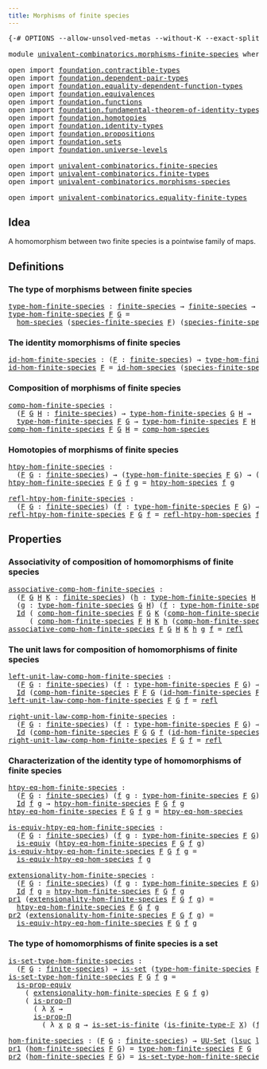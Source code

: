 ```yaml
---
title: Morphisms of finite species
---
```


<pre class="Agda"><a id="53" class="Symbol">{-#</a> <a id="57" class="Keyword">OPTIONS</a> <a id="65" class="Pragma">--allow-unsolved-metas</a> <a id="88" class="Pragma">--without-K</a> <a id="100" class="Pragma">--exact-split</a> <a id="114" class="Symbol">#-}</a>

<a id="119" class="Keyword">module</a> <a id="126" href="univalent-combinatorics.morphisms-finite-species.html" class="Module">univalent-combinatorics.morphisms-finite-species</a> <a id="175" class="Keyword">where</a>

<a id="182" class="Keyword">open</a> <a id="187" class="Keyword">import</a> <a id="194" href="foundation.contractible-types.html" class="Module">foundation.contractible-types</a>
<a id="224" class="Keyword">open</a> <a id="229" class="Keyword">import</a> <a id="236" href="foundation.dependent-pair-types.html" class="Module">foundation.dependent-pair-types</a>
<a id="268" class="Keyword">open</a> <a id="273" class="Keyword">import</a> <a id="280" href="foundation.equality-dependent-function-types.html" class="Module">foundation.equality-dependent-function-types</a>
<a id="325" class="Keyword">open</a> <a id="330" class="Keyword">import</a> <a id="337" href="foundation.equivalences.html" class="Module">foundation.equivalences</a>
<a id="361" class="Keyword">open</a> <a id="366" class="Keyword">import</a> <a id="373" href="foundation.functions.html" class="Module">foundation.functions</a>
<a id="394" class="Keyword">open</a> <a id="399" class="Keyword">import</a> <a id="406" href="foundation.fundamental-theorem-of-identity-types.html" class="Module">foundation.fundamental-theorem-of-identity-types</a>
<a id="455" class="Keyword">open</a> <a id="460" class="Keyword">import</a> <a id="467" href="foundation.homotopies.html" class="Module">foundation.homotopies</a> 
<a id="490" class="Keyword">open</a> <a id="495" class="Keyword">import</a> <a id="502" href="foundation.identity-types.html" class="Module">foundation.identity-types</a>
<a id="528" class="Keyword">open</a> <a id="533" class="Keyword">import</a> <a id="540" href="foundation.propositions.html" class="Module">foundation.propositions</a>
<a id="564" class="Keyword">open</a> <a id="569" class="Keyword">import</a> <a id="576" href="foundation.sets.html" class="Module">foundation.sets</a>
<a id="592" class="Keyword">open</a> <a id="597" class="Keyword">import</a> <a id="604" href="foundation.universe-levels.html" class="Module">foundation.universe-levels</a>

<a id="632" class="Keyword">open</a> <a id="637" class="Keyword">import</a> <a id="644" href="univalent-combinatorics.finite-species.html" class="Module">univalent-combinatorics.finite-species</a>
<a id="683" class="Keyword">open</a> <a id="688" class="Keyword">import</a> <a id="695" href="univalent-combinatorics.finite-types.html" class="Module">univalent-combinatorics.finite-types</a>
<a id="732" class="Keyword">open</a> <a id="737" class="Keyword">import</a> <a id="744" href="univalent-combinatorics.morphisms-species.html" class="Module">univalent-combinatorics.morphisms-species</a>

<a id="787" class="Keyword">open</a> <a id="792" class="Keyword">import</a> <a id="799" href="univalent-combinatorics.equality-finite-types.html" class="Module">univalent-combinatorics.equality-finite-types</a>
</pre>
## Idea

A homomorphism between two finite species is a pointwise family of maps.

## Definitions

### The type of morphisms between finite species

<pre class="Agda"><a id="type-hom-finite-species"></a><a id="1007" href="univalent-combinatorics.morphisms-finite-species.html#1007" class="Function">type-hom-finite-species</a> <a id="1031" class="Symbol">:</a> <a id="1033" href="univalent-combinatorics.finite-species.html#404" class="Function">finite-species</a> <a id="1048" class="Symbol">→</a> <a id="1050" href="univalent-combinatorics.finite-species.html#404" class="Function">finite-species</a> <a id="1065" class="Symbol">→</a> <a id="1067" href="foundation-core.universe-levels.html#235" class="Primitive">UU₁</a>
<a id="1071" href="univalent-combinatorics.morphisms-finite-species.html#1007" class="Function">type-hom-finite-species</a> <a id="1095" href="univalent-combinatorics.morphisms-finite-species.html#1095" class="Bound">F</a> <a id="1097" href="univalent-combinatorics.morphisms-finite-species.html#1097" class="Bound">G</a> <a id="1099" class="Symbol">=</a>
  <a id="1103" href="univalent-combinatorics.morphisms-species.html#833" class="Function">hom-species</a> <a id="1115" class="Symbol">(</a><a id="1116" href="univalent-combinatorics.finite-species.html#461" class="Function">species-finite-species</a> <a id="1139" href="univalent-combinatorics.morphisms-finite-species.html#1095" class="Bound">F</a><a id="1140" class="Symbol">)</a> <a id="1142" class="Symbol">(</a><a id="1143" href="univalent-combinatorics.finite-species.html#461" class="Function">species-finite-species</a> <a id="1166" href="univalent-combinatorics.morphisms-finite-species.html#1097" class="Bound">G</a><a id="1167" class="Symbol">)</a>
</pre>
### The identity momorphisms of finite species

<pre class="Agda"><a id="id-hom-finite-species"></a><a id="1230" href="univalent-combinatorics.morphisms-finite-species.html#1230" class="Function">id-hom-finite-species</a> <a id="1252" class="Symbol">:</a> <a id="1254" class="Symbol">(</a><a id="1255" href="univalent-combinatorics.morphisms-finite-species.html#1255" class="Bound">F</a> <a id="1257" class="Symbol">:</a> <a id="1259" href="univalent-combinatorics.finite-species.html#404" class="Function">finite-species</a><a id="1273" class="Symbol">)</a> <a id="1275" class="Symbol">→</a> <a id="1277" href="univalent-combinatorics.morphisms-finite-species.html#1007" class="Function">type-hom-finite-species</a> <a id="1301" href="univalent-combinatorics.morphisms-finite-species.html#1255" class="Bound">F</a> <a id="1303" href="univalent-combinatorics.morphisms-finite-species.html#1255" class="Bound">F</a>
<a id="1305" href="univalent-combinatorics.morphisms-finite-species.html#1230" class="Function">id-hom-finite-species</a> <a id="1327" href="univalent-combinatorics.morphisms-finite-species.html#1327" class="Bound">F</a> <a id="1329" class="Symbol">=</a> <a id="1331" href="univalent-combinatorics.morphisms-species.html#958" class="Function">id-hom-species</a> <a id="1346" class="Symbol">(</a><a id="1347" href="univalent-combinatorics.finite-species.html#461" class="Function">species-finite-species</a> <a id="1370" href="univalent-combinatorics.morphisms-finite-species.html#1327" class="Bound">F</a><a id="1371" class="Symbol">)</a>
</pre>
### Composition of morphisms of finite species

<pre class="Agda"><a id="comp-hom-finite-species"></a><a id="1434" href="univalent-combinatorics.morphisms-finite-species.html#1434" class="Function">comp-hom-finite-species</a> <a id="1458" class="Symbol">:</a>
  <a id="1462" class="Symbol">(</a><a id="1463" href="univalent-combinatorics.morphisms-finite-species.html#1463" class="Bound">F</a> <a id="1465" href="univalent-combinatorics.morphisms-finite-species.html#1465" class="Bound">G</a> <a id="1467" href="univalent-combinatorics.morphisms-finite-species.html#1467" class="Bound">H</a> <a id="1469" class="Symbol">:</a> <a id="1471" href="univalent-combinatorics.finite-species.html#404" class="Function">finite-species</a><a id="1485" class="Symbol">)</a> <a id="1487" class="Symbol">→</a> <a id="1489" href="univalent-combinatorics.morphisms-finite-species.html#1007" class="Function">type-hom-finite-species</a> <a id="1513" href="univalent-combinatorics.morphisms-finite-species.html#1465" class="Bound">G</a> <a id="1515" href="univalent-combinatorics.morphisms-finite-species.html#1467" class="Bound">H</a> <a id="1517" class="Symbol">→</a>
  <a id="1521" href="univalent-combinatorics.morphisms-finite-species.html#1007" class="Function">type-hom-finite-species</a> <a id="1545" href="univalent-combinatorics.morphisms-finite-species.html#1463" class="Bound">F</a> <a id="1547" href="univalent-combinatorics.morphisms-finite-species.html#1465" class="Bound">G</a> <a id="1549" class="Symbol">→</a> <a id="1551" href="univalent-combinatorics.morphisms-finite-species.html#1007" class="Function">type-hom-finite-species</a> <a id="1575" href="univalent-combinatorics.morphisms-finite-species.html#1463" class="Bound">F</a> <a id="1577" href="univalent-combinatorics.morphisms-finite-species.html#1467" class="Bound">H</a>
<a id="1579" href="univalent-combinatorics.morphisms-finite-species.html#1434" class="Function">comp-hom-finite-species</a> <a id="1603" href="univalent-combinatorics.morphisms-finite-species.html#1603" class="Bound">F</a> <a id="1605" href="univalent-combinatorics.morphisms-finite-species.html#1605" class="Bound">G</a> <a id="1607" href="univalent-combinatorics.morphisms-finite-species.html#1607" class="Bound">H</a> <a id="1609" class="Symbol">=</a> <a id="1611" href="univalent-combinatorics.morphisms-species.html#1054" class="Function">comp-hom-species</a>
</pre>
### Homotopies of morphisms of finite species

<pre class="Agda"><a id="htpy-hom-finite-species"></a><a id="1688" href="univalent-combinatorics.morphisms-finite-species.html#1688" class="Function">htpy-hom-finite-species</a> <a id="1712" class="Symbol">:</a>
  <a id="1716" class="Symbol">(</a><a id="1717" href="univalent-combinatorics.morphisms-finite-species.html#1717" class="Bound">F</a> <a id="1719" href="univalent-combinatorics.morphisms-finite-species.html#1719" class="Bound">G</a> <a id="1721" class="Symbol">:</a> <a id="1723" href="univalent-combinatorics.finite-species.html#404" class="Function">finite-species</a><a id="1737" class="Symbol">)</a> <a id="1739" class="Symbol">→</a> <a id="1741" class="Symbol">(</a><a id="1742" href="univalent-combinatorics.morphisms-finite-species.html#1007" class="Function">type-hom-finite-species</a> <a id="1766" href="univalent-combinatorics.morphisms-finite-species.html#1717" class="Bound">F</a> <a id="1768" href="univalent-combinatorics.morphisms-finite-species.html#1719" class="Bound">G</a><a id="1769" class="Symbol">)</a> <a id="1771" class="Symbol">→</a> <a id="1773" class="Symbol">(</a><a id="1774" href="univalent-combinatorics.morphisms-finite-species.html#1007" class="Function">type-hom-finite-species</a> <a id="1798" href="univalent-combinatorics.morphisms-finite-species.html#1717" class="Bound">F</a> <a id="1800" href="univalent-combinatorics.morphisms-finite-species.html#1719" class="Bound">G</a><a id="1801" class="Symbol">)</a> <a id="1803" class="Symbol">→</a> <a id="1805" href="foundation-core.universe-levels.html#235" class="Primitive">UU</a> <a id="1808" class="Symbol">(</a><a id="1809" href="Agda.Primitive.html#780" class="Primitive">lsuc</a> <a id="1814" href="Agda.Primitive.html#764" class="Primitive">lzero</a><a id="1819" class="Symbol">)</a>
<a id="1821" href="univalent-combinatorics.morphisms-finite-species.html#1688" class="Function">htpy-hom-finite-species</a> <a id="1845" href="univalent-combinatorics.morphisms-finite-species.html#1845" class="Bound">F</a> <a id="1847" href="univalent-combinatorics.morphisms-finite-species.html#1847" class="Bound">G</a> <a id="1849" href="univalent-combinatorics.morphisms-finite-species.html#1849" class="Bound">f</a> <a id="1851" href="univalent-combinatorics.morphisms-finite-species.html#1851" class="Bound">g</a> <a id="1853" class="Symbol">=</a> <a id="1855" href="univalent-combinatorics.morphisms-species.html#1298" class="Function">htpy-hom-species</a> <a id="1872" href="univalent-combinatorics.morphisms-finite-species.html#1849" class="Bound">f</a> <a id="1874" href="univalent-combinatorics.morphisms-finite-species.html#1851" class="Bound">g</a>

<a id="refl-htpy-hom-finite-species"></a><a id="1877" href="univalent-combinatorics.morphisms-finite-species.html#1877" class="Function">refl-htpy-hom-finite-species</a> <a id="1906" class="Symbol">:</a>
  <a id="1910" class="Symbol">(</a><a id="1911" href="univalent-combinatorics.morphisms-finite-species.html#1911" class="Bound">F</a> <a id="1913" href="univalent-combinatorics.morphisms-finite-species.html#1913" class="Bound">G</a> <a id="1915" class="Symbol">:</a> <a id="1917" href="univalent-combinatorics.finite-species.html#404" class="Function">finite-species</a><a id="1931" class="Symbol">)</a> <a id="1933" class="Symbol">(</a><a id="1934" href="univalent-combinatorics.morphisms-finite-species.html#1934" class="Bound">f</a> <a id="1936" class="Symbol">:</a> <a id="1938" href="univalent-combinatorics.morphisms-finite-species.html#1007" class="Function">type-hom-finite-species</a> <a id="1962" href="univalent-combinatorics.morphisms-finite-species.html#1911" class="Bound">F</a> <a id="1964" href="univalent-combinatorics.morphisms-finite-species.html#1913" class="Bound">G</a><a id="1965" class="Symbol">)</a> <a id="1967" class="Symbol">→</a> <a id="1969" href="univalent-combinatorics.morphisms-finite-species.html#1688" class="Function">htpy-hom-finite-species</a> <a id="1993" href="univalent-combinatorics.morphisms-finite-species.html#1911" class="Bound">F</a> <a id="1995" href="univalent-combinatorics.morphisms-finite-species.html#1913" class="Bound">G</a> <a id="1997" href="univalent-combinatorics.morphisms-finite-species.html#1934" class="Bound">f</a> <a id="1999" href="univalent-combinatorics.morphisms-finite-species.html#1934" class="Bound">f</a>
<a id="2001" href="univalent-combinatorics.morphisms-finite-species.html#1877" class="Function">refl-htpy-hom-finite-species</a> <a id="2030" href="univalent-combinatorics.morphisms-finite-species.html#2030" class="Bound">F</a> <a id="2032" href="univalent-combinatorics.morphisms-finite-species.html#2032" class="Bound">G</a> <a id="2034" href="univalent-combinatorics.morphisms-finite-species.html#2034" class="Bound">f</a> <a id="2036" class="Symbol">=</a> <a id="2038" href="univalent-combinatorics.morphisms-species.html#1483" class="Function">refl-htpy-hom-species</a> <a id="2060" href="univalent-combinatorics.morphisms-finite-species.html#2034" class="Bound">f</a>
</pre>
## Properties

### Associativity of composition of homomorphisms of finite species

<pre class="Agda"><a id="associative-comp-hom-finite-species"></a><a id="2159" href="univalent-combinatorics.morphisms-finite-species.html#2159" class="Function">associative-comp-hom-finite-species</a> <a id="2195" class="Symbol">:</a>
  <a id="2199" class="Symbol">(</a><a id="2200" href="univalent-combinatorics.morphisms-finite-species.html#2200" class="Bound">F</a> <a id="2202" href="univalent-combinatorics.morphisms-finite-species.html#2202" class="Bound">G</a> <a id="2204" href="univalent-combinatorics.morphisms-finite-species.html#2204" class="Bound">H</a> <a id="2206" href="univalent-combinatorics.morphisms-finite-species.html#2206" class="Bound">K</a> <a id="2208" class="Symbol">:</a> <a id="2210" href="univalent-combinatorics.finite-species.html#404" class="Function">finite-species</a><a id="2224" class="Symbol">)</a> <a id="2226" class="Symbol">(</a><a id="2227" href="univalent-combinatorics.morphisms-finite-species.html#2227" class="Bound">h</a> <a id="2229" class="Symbol">:</a> <a id="2231" href="univalent-combinatorics.morphisms-finite-species.html#1007" class="Function">type-hom-finite-species</a> <a id="2255" href="univalent-combinatorics.morphisms-finite-species.html#2204" class="Bound">H</a> <a id="2257" href="univalent-combinatorics.morphisms-finite-species.html#2206" class="Bound">K</a><a id="2258" class="Symbol">)</a>
  <a id="2262" class="Symbol">(</a><a id="2263" href="univalent-combinatorics.morphisms-finite-species.html#2263" class="Bound">g</a> <a id="2265" class="Symbol">:</a> <a id="2267" href="univalent-combinatorics.morphisms-finite-species.html#1007" class="Function">type-hom-finite-species</a> <a id="2291" href="univalent-combinatorics.morphisms-finite-species.html#2202" class="Bound">G</a> <a id="2293" href="univalent-combinatorics.morphisms-finite-species.html#2204" class="Bound">H</a><a id="2294" class="Symbol">)</a> <a id="2296" class="Symbol">(</a><a id="2297" href="univalent-combinatorics.morphisms-finite-species.html#2297" class="Bound">f</a> <a id="2299" class="Symbol">:</a> <a id="2301" href="univalent-combinatorics.morphisms-finite-species.html#1007" class="Function">type-hom-finite-species</a> <a id="2325" href="univalent-combinatorics.morphisms-finite-species.html#2200" class="Bound">F</a> <a id="2327" href="univalent-combinatorics.morphisms-finite-species.html#2202" class="Bound">G</a><a id="2328" class="Symbol">)</a> <a id="2330" class="Symbol">→</a>
  <a id="2334" href="foundation-core.identity-types.html#1767" class="Datatype">Id</a> <a id="2337" class="Symbol">(</a> <a id="2339" href="univalent-combinatorics.morphisms-finite-species.html#1434" class="Function">comp-hom-finite-species</a> <a id="2363" href="univalent-combinatorics.morphisms-finite-species.html#2200" class="Bound">F</a> <a id="2365" href="univalent-combinatorics.morphisms-finite-species.html#2202" class="Bound">G</a> <a id="2367" href="univalent-combinatorics.morphisms-finite-species.html#2206" class="Bound">K</a> <a id="2369" class="Symbol">(</a><a id="2370" href="univalent-combinatorics.morphisms-finite-species.html#1434" class="Function">comp-hom-finite-species</a> <a id="2394" href="univalent-combinatorics.morphisms-finite-species.html#2202" class="Bound">G</a> <a id="2396" href="univalent-combinatorics.morphisms-finite-species.html#2204" class="Bound">H</a> <a id="2398" href="univalent-combinatorics.morphisms-finite-species.html#2206" class="Bound">K</a> <a id="2400" href="univalent-combinatorics.morphisms-finite-species.html#2227" class="Bound">h</a> <a id="2402" href="univalent-combinatorics.morphisms-finite-species.html#2263" class="Bound">g</a><a id="2403" class="Symbol">)</a> <a id="2405" href="univalent-combinatorics.morphisms-finite-species.html#2297" class="Bound">f</a><a id="2406" class="Symbol">)</a>
     <a id="2413" class="Symbol">(</a> <a id="2415" href="univalent-combinatorics.morphisms-finite-species.html#1434" class="Function">comp-hom-finite-species</a> <a id="2439" href="univalent-combinatorics.morphisms-finite-species.html#2200" class="Bound">F</a> <a id="2441" href="univalent-combinatorics.morphisms-finite-species.html#2204" class="Bound">H</a> <a id="2443" href="univalent-combinatorics.morphisms-finite-species.html#2206" class="Bound">K</a> <a id="2445" href="univalent-combinatorics.morphisms-finite-species.html#2227" class="Bound">h</a> <a id="2447" class="Symbol">(</a><a id="2448" href="univalent-combinatorics.morphisms-finite-species.html#1434" class="Function">comp-hom-finite-species</a> <a id="2472" href="univalent-combinatorics.morphisms-finite-species.html#2200" class="Bound">F</a> <a id="2474" href="univalent-combinatorics.morphisms-finite-species.html#2202" class="Bound">G</a> <a id="2476" href="univalent-combinatorics.morphisms-finite-species.html#2204" class="Bound">H</a> <a id="2478" href="univalent-combinatorics.morphisms-finite-species.html#2263" class="Bound">g</a> <a id="2480" href="univalent-combinatorics.morphisms-finite-species.html#2297" class="Bound">f</a><a id="2481" class="Symbol">))</a>
<a id="2484" href="univalent-combinatorics.morphisms-finite-species.html#2159" class="Function">associative-comp-hom-finite-species</a> <a id="2520" href="univalent-combinatorics.morphisms-finite-species.html#2520" class="Bound">F</a> <a id="2522" href="univalent-combinatorics.morphisms-finite-species.html#2522" class="Bound">G</a> <a id="2524" href="univalent-combinatorics.morphisms-finite-species.html#2524" class="Bound">H</a> <a id="2526" href="univalent-combinatorics.morphisms-finite-species.html#2526" class="Bound">K</a> <a id="2528" href="univalent-combinatorics.morphisms-finite-species.html#2528" class="Bound">h</a> <a id="2530" href="univalent-combinatorics.morphisms-finite-species.html#2530" class="Bound">g</a> <a id="2532" href="univalent-combinatorics.morphisms-finite-species.html#2532" class="Bound">f</a> <a id="2534" class="Symbol">=</a> <a id="2536" href="foundation-core.identity-types.html#1820" class="InductiveConstructor">refl</a>
</pre>
### The unit laws for composition of homomorphisms of finite species

<pre class="Agda"><a id="left-unit-law-comp-hom-finite-species"></a><a id="2624" href="univalent-combinatorics.morphisms-finite-species.html#2624" class="Function">left-unit-law-comp-hom-finite-species</a> <a id="2662" class="Symbol">:</a>
  <a id="2666" class="Symbol">(</a><a id="2667" href="univalent-combinatorics.morphisms-finite-species.html#2667" class="Bound">F</a> <a id="2669" href="univalent-combinatorics.morphisms-finite-species.html#2669" class="Bound">G</a> <a id="2671" class="Symbol">:</a> <a id="2673" href="univalent-combinatorics.finite-species.html#404" class="Function">finite-species</a><a id="2687" class="Symbol">)</a> <a id="2689" class="Symbol">(</a><a id="2690" href="univalent-combinatorics.morphisms-finite-species.html#2690" class="Bound">f</a> <a id="2692" class="Symbol">:</a> <a id="2694" href="univalent-combinatorics.morphisms-finite-species.html#1007" class="Function">type-hom-finite-species</a> <a id="2718" href="univalent-combinatorics.morphisms-finite-species.html#2667" class="Bound">F</a> <a id="2720" href="univalent-combinatorics.morphisms-finite-species.html#2669" class="Bound">G</a><a id="2721" class="Symbol">)</a> <a id="2723" class="Symbol">→</a>
  <a id="2727" href="foundation-core.identity-types.html#1767" class="Datatype">Id</a> <a id="2730" class="Symbol">(</a><a id="2731" href="univalent-combinatorics.morphisms-finite-species.html#1434" class="Function">comp-hom-finite-species</a> <a id="2755" href="univalent-combinatorics.morphisms-finite-species.html#2667" class="Bound">F</a> <a id="2757" href="univalent-combinatorics.morphisms-finite-species.html#2667" class="Bound">F</a> <a id="2759" href="univalent-combinatorics.morphisms-finite-species.html#2669" class="Bound">G</a> <a id="2761" class="Symbol">(</a><a id="2762" href="univalent-combinatorics.morphisms-finite-species.html#1230" class="Function">id-hom-finite-species</a> <a id="2784" href="univalent-combinatorics.morphisms-finite-species.html#2667" class="Bound">F</a><a id="2785" class="Symbol">)</a> <a id="2787" href="univalent-combinatorics.morphisms-finite-species.html#2690" class="Bound">f</a><a id="2788" class="Symbol">)</a> <a id="2790" href="univalent-combinatorics.morphisms-finite-species.html#2690" class="Bound">f</a>
<a id="2792" href="univalent-combinatorics.morphisms-finite-species.html#2624" class="Function">left-unit-law-comp-hom-finite-species</a> <a id="2830" href="univalent-combinatorics.morphisms-finite-species.html#2830" class="Bound">F</a> <a id="2832" href="univalent-combinatorics.morphisms-finite-species.html#2832" class="Bound">G</a> <a id="2834" href="univalent-combinatorics.morphisms-finite-species.html#2834" class="Bound">f</a> <a id="2836" class="Symbol">=</a> <a id="2838" href="foundation-core.identity-types.html#1820" class="InductiveConstructor">refl</a>

<a id="right-unit-law-comp-hom-finite-species"></a><a id="2844" href="univalent-combinatorics.morphisms-finite-species.html#2844" class="Function">right-unit-law-comp-hom-finite-species</a> <a id="2883" class="Symbol">:</a>
  <a id="2887" class="Symbol">(</a><a id="2888" href="univalent-combinatorics.morphisms-finite-species.html#2888" class="Bound">F</a> <a id="2890" href="univalent-combinatorics.morphisms-finite-species.html#2890" class="Bound">G</a> <a id="2892" class="Symbol">:</a> <a id="2894" href="univalent-combinatorics.finite-species.html#404" class="Function">finite-species</a><a id="2908" class="Symbol">)</a> <a id="2910" class="Symbol">(</a><a id="2911" href="univalent-combinatorics.morphisms-finite-species.html#2911" class="Bound">f</a> <a id="2913" class="Symbol">:</a> <a id="2915" href="univalent-combinatorics.morphisms-finite-species.html#1007" class="Function">type-hom-finite-species</a> <a id="2939" href="univalent-combinatorics.morphisms-finite-species.html#2888" class="Bound">F</a> <a id="2941" href="univalent-combinatorics.morphisms-finite-species.html#2890" class="Bound">G</a><a id="2942" class="Symbol">)</a> <a id="2944" class="Symbol">→</a>
  <a id="2948" href="foundation-core.identity-types.html#1767" class="Datatype">Id</a> <a id="2951" class="Symbol">(</a><a id="2952" href="univalent-combinatorics.morphisms-finite-species.html#1434" class="Function">comp-hom-finite-species</a> <a id="2976" href="univalent-combinatorics.morphisms-finite-species.html#2888" class="Bound">F</a> <a id="2978" href="univalent-combinatorics.morphisms-finite-species.html#2890" class="Bound">G</a> <a id="2980" href="univalent-combinatorics.morphisms-finite-species.html#2890" class="Bound">G</a> <a id="2982" href="univalent-combinatorics.morphisms-finite-species.html#2911" class="Bound">f</a> <a id="2984" class="Symbol">(</a><a id="2985" href="univalent-combinatorics.morphisms-finite-species.html#1230" class="Function">id-hom-finite-species</a> <a id="3007" href="univalent-combinatorics.morphisms-finite-species.html#2888" class="Bound">F</a><a id="3008" class="Symbol">))</a> <a id="3011" href="univalent-combinatorics.morphisms-finite-species.html#2911" class="Bound">f</a>
<a id="3013" href="univalent-combinatorics.morphisms-finite-species.html#2844" class="Function">right-unit-law-comp-hom-finite-species</a> <a id="3052" href="univalent-combinatorics.morphisms-finite-species.html#3052" class="Bound">F</a> <a id="3054" href="univalent-combinatorics.morphisms-finite-species.html#3054" class="Bound">G</a> <a id="3056" href="univalent-combinatorics.morphisms-finite-species.html#3056" class="Bound">f</a> <a id="3058" class="Symbol">=</a> <a id="3060" href="foundation-core.identity-types.html#1820" class="InductiveConstructor">refl</a>
</pre>
### Characterization of the identity type of homomorphisms of finite species

<pre class="Agda"><a id="htpy-eq-hom-finite-species"></a><a id="3156" href="univalent-combinatorics.morphisms-finite-species.html#3156" class="Function">htpy-eq-hom-finite-species</a> <a id="3183" class="Symbol">:</a>
  <a id="3187" class="Symbol">(</a><a id="3188" href="univalent-combinatorics.morphisms-finite-species.html#3188" class="Bound">F</a> <a id="3190" href="univalent-combinatorics.morphisms-finite-species.html#3190" class="Bound">G</a> <a id="3192" class="Symbol">:</a> <a id="3194" href="univalent-combinatorics.finite-species.html#404" class="Function">finite-species</a><a id="3208" class="Symbol">)</a> <a id="3210" class="Symbol">(</a><a id="3211" href="univalent-combinatorics.morphisms-finite-species.html#3211" class="Bound">f</a> <a id="3213" href="univalent-combinatorics.morphisms-finite-species.html#3213" class="Bound">g</a> <a id="3215" class="Symbol">:</a> <a id="3217" href="univalent-combinatorics.morphisms-finite-species.html#1007" class="Function">type-hom-finite-species</a> <a id="3241" href="univalent-combinatorics.morphisms-finite-species.html#3188" class="Bound">F</a> <a id="3243" href="univalent-combinatorics.morphisms-finite-species.html#3190" class="Bound">G</a><a id="3244" class="Symbol">)</a> <a id="3246" class="Symbol">→</a>
  <a id="3250" href="foundation-core.identity-types.html#1767" class="Datatype">Id</a> <a id="3253" href="univalent-combinatorics.morphisms-finite-species.html#3211" class="Bound">f</a> <a id="3255" href="univalent-combinatorics.morphisms-finite-species.html#3213" class="Bound">g</a> <a id="3257" class="Symbol">→</a> <a id="3259" href="univalent-combinatorics.morphisms-finite-species.html#1688" class="Function">htpy-hom-finite-species</a> <a id="3283" href="univalent-combinatorics.morphisms-finite-species.html#3188" class="Bound">F</a> <a id="3285" href="univalent-combinatorics.morphisms-finite-species.html#3190" class="Bound">G</a> <a id="3287" href="univalent-combinatorics.morphisms-finite-species.html#3211" class="Bound">f</a> <a id="3289" href="univalent-combinatorics.morphisms-finite-species.html#3213" class="Bound">g</a>
<a id="3291" href="univalent-combinatorics.morphisms-finite-species.html#3156" class="Function">htpy-eq-hom-finite-species</a> <a id="3318" href="univalent-combinatorics.morphisms-finite-species.html#3318" class="Bound">F</a> <a id="3320" href="univalent-combinatorics.morphisms-finite-species.html#3320" class="Bound">G</a> <a id="3322" href="univalent-combinatorics.morphisms-finite-species.html#3322" class="Bound">f</a> <a id="3324" href="univalent-combinatorics.morphisms-finite-species.html#3324" class="Bound">g</a> <a id="3326" class="Symbol">=</a> <a id="3328" href="univalent-combinatorics.morphisms-species.html#1743" class="Function">htpy-eq-hom-species</a>

<a id="is-equiv-htpy-eq-hom-finite-species"></a><a id="3349" href="univalent-combinatorics.morphisms-finite-species.html#3349" class="Function">is-equiv-htpy-eq-hom-finite-species</a> <a id="3385" class="Symbol">:</a>
  <a id="3389" class="Symbol">(</a><a id="3390" href="univalent-combinatorics.morphisms-finite-species.html#3390" class="Bound">F</a> <a id="3392" href="univalent-combinatorics.morphisms-finite-species.html#3392" class="Bound">G</a> <a id="3394" class="Symbol">:</a> <a id="3396" href="univalent-combinatorics.finite-species.html#404" class="Function">finite-species</a><a id="3410" class="Symbol">)</a> <a id="3412" class="Symbol">(</a><a id="3413" href="univalent-combinatorics.morphisms-finite-species.html#3413" class="Bound">f</a> <a id="3415" href="univalent-combinatorics.morphisms-finite-species.html#3415" class="Bound">g</a> <a id="3417" class="Symbol">:</a> <a id="3419" href="univalent-combinatorics.morphisms-finite-species.html#1007" class="Function">type-hom-finite-species</a> <a id="3443" href="univalent-combinatorics.morphisms-finite-species.html#3390" class="Bound">F</a> <a id="3445" href="univalent-combinatorics.morphisms-finite-species.html#3392" class="Bound">G</a><a id="3446" class="Symbol">)</a> <a id="3448" class="Symbol">→</a>
  <a id="3452" href="foundation-core.equivalences.html#1556" class="Function">is-equiv</a> <a id="3461" class="Symbol">(</a><a id="3462" href="univalent-combinatorics.morphisms-finite-species.html#3156" class="Function">htpy-eq-hom-finite-species</a> <a id="3489" href="univalent-combinatorics.morphisms-finite-species.html#3390" class="Bound">F</a> <a id="3491" href="univalent-combinatorics.morphisms-finite-species.html#3392" class="Bound">G</a> <a id="3493" href="univalent-combinatorics.morphisms-finite-species.html#3413" class="Bound">f</a> <a id="3495" href="univalent-combinatorics.morphisms-finite-species.html#3415" class="Bound">g</a><a id="3496" class="Symbol">)</a>
<a id="3498" href="univalent-combinatorics.morphisms-finite-species.html#3349" class="Function">is-equiv-htpy-eq-hom-finite-species</a> <a id="3534" href="univalent-combinatorics.morphisms-finite-species.html#3534" class="Bound">F</a> <a id="3536" href="univalent-combinatorics.morphisms-finite-species.html#3536" class="Bound">G</a> <a id="3538" href="univalent-combinatorics.morphisms-finite-species.html#3538" class="Bound">f</a> <a id="3540" href="univalent-combinatorics.morphisms-finite-species.html#3540" class="Bound">g</a> <a id="3542" class="Symbol">=</a>
  <a id="3546" href="univalent-combinatorics.morphisms-species.html#2175" class="Function">is-equiv-htpy-eq-hom-species</a> <a id="3575" href="univalent-combinatorics.morphisms-finite-species.html#3538" class="Bound">f</a> <a id="3577" href="univalent-combinatorics.morphisms-finite-species.html#3540" class="Bound">g</a>

<a id="extensionality-hom-finite-species"></a><a id="3580" href="univalent-combinatorics.morphisms-finite-species.html#3580" class="Function">extensionality-hom-finite-species</a> <a id="3614" class="Symbol">:</a>
  <a id="3618" class="Symbol">(</a><a id="3619" href="univalent-combinatorics.morphisms-finite-species.html#3619" class="Bound">F</a> <a id="3621" href="univalent-combinatorics.morphisms-finite-species.html#3621" class="Bound">G</a> <a id="3623" class="Symbol">:</a> <a id="3625" href="univalent-combinatorics.finite-species.html#404" class="Function">finite-species</a><a id="3639" class="Symbol">)</a> <a id="3641" class="Symbol">(</a><a id="3642" href="univalent-combinatorics.morphisms-finite-species.html#3642" class="Bound">f</a> <a id="3644" href="univalent-combinatorics.morphisms-finite-species.html#3644" class="Bound">g</a> <a id="3646" class="Symbol">:</a> <a id="3648" href="univalent-combinatorics.morphisms-finite-species.html#1007" class="Function">type-hom-finite-species</a> <a id="3672" href="univalent-combinatorics.morphisms-finite-species.html#3619" class="Bound">F</a> <a id="3674" href="univalent-combinatorics.morphisms-finite-species.html#3621" class="Bound">G</a><a id="3675" class="Symbol">)</a> <a id="3677" class="Symbol">→</a>
  <a id="3681" href="foundation-core.identity-types.html#1767" class="Datatype">Id</a> <a id="3684" href="univalent-combinatorics.morphisms-finite-species.html#3642" class="Bound">f</a> <a id="3686" href="univalent-combinatorics.morphisms-finite-species.html#3644" class="Bound">g</a> <a id="3688" href="foundation-core.equivalences.html#1621" class="Function Operator">≃</a> <a id="3690" href="univalent-combinatorics.morphisms-finite-species.html#1688" class="Function">htpy-hom-finite-species</a> <a id="3714" href="univalent-combinatorics.morphisms-finite-species.html#3619" class="Bound">F</a> <a id="3716" href="univalent-combinatorics.morphisms-finite-species.html#3621" class="Bound">G</a> <a id="3718" href="univalent-combinatorics.morphisms-finite-species.html#3642" class="Bound">f</a> <a id="3720" href="univalent-combinatorics.morphisms-finite-species.html#3644" class="Bound">g</a>
<a id="3722" href="foundation-core.dependent-pair-types.html#605" class="Field">pr1</a> <a id="3726" class="Symbol">(</a><a id="3727" href="univalent-combinatorics.morphisms-finite-species.html#3580" class="Function">extensionality-hom-finite-species</a> <a id="3761" href="univalent-combinatorics.morphisms-finite-species.html#3761" class="Bound">F</a> <a id="3763" href="univalent-combinatorics.morphisms-finite-species.html#3763" class="Bound">G</a> <a id="3765" href="univalent-combinatorics.morphisms-finite-species.html#3765" class="Bound">f</a> <a id="3767" href="univalent-combinatorics.morphisms-finite-species.html#3767" class="Bound">g</a><a id="3768" class="Symbol">)</a> <a id="3770" class="Symbol">=</a>
  <a id="3774" href="univalent-combinatorics.morphisms-finite-species.html#3156" class="Function">htpy-eq-hom-finite-species</a> <a id="3801" href="univalent-combinatorics.morphisms-finite-species.html#3761" class="Bound">F</a> <a id="3803" href="univalent-combinatorics.morphisms-finite-species.html#3763" class="Bound">G</a> <a id="3805" href="univalent-combinatorics.morphisms-finite-species.html#3765" class="Bound">f</a> <a id="3807" href="univalent-combinatorics.morphisms-finite-species.html#3767" class="Bound">g</a>
<a id="3809" href="foundation-core.dependent-pair-types.html#617" class="Field">pr2</a> <a id="3813" class="Symbol">(</a><a id="3814" href="univalent-combinatorics.morphisms-finite-species.html#3580" class="Function">extensionality-hom-finite-species</a> <a id="3848" href="univalent-combinatorics.morphisms-finite-species.html#3848" class="Bound">F</a> <a id="3850" href="univalent-combinatorics.morphisms-finite-species.html#3850" class="Bound">G</a> <a id="3852" href="univalent-combinatorics.morphisms-finite-species.html#3852" class="Bound">f</a> <a id="3854" href="univalent-combinatorics.morphisms-finite-species.html#3854" class="Bound">g</a><a id="3855" class="Symbol">)</a> <a id="3857" class="Symbol">=</a>
  <a id="3861" href="univalent-combinatorics.morphisms-finite-species.html#3349" class="Function">is-equiv-htpy-eq-hom-finite-species</a> <a id="3897" href="univalent-combinatorics.morphisms-finite-species.html#3848" class="Bound">F</a> <a id="3899" href="univalent-combinatorics.morphisms-finite-species.html#3850" class="Bound">G</a> <a id="3901" href="univalent-combinatorics.morphisms-finite-species.html#3852" class="Bound">f</a> <a id="3903" href="univalent-combinatorics.morphisms-finite-species.html#3854" class="Bound">g</a>
</pre>
### The type of homomorphisms of finite species is a set

<pre class="Agda"><a id="is-set-type-hom-finite-species"></a><a id="3976" href="univalent-combinatorics.morphisms-finite-species.html#3976" class="Function">is-set-type-hom-finite-species</a> <a id="4007" class="Symbol">:</a>
  <a id="4011" class="Symbol">(</a><a id="4012" href="univalent-combinatorics.morphisms-finite-species.html#4012" class="Bound">F</a> <a id="4014" href="univalent-combinatorics.morphisms-finite-species.html#4014" class="Bound">G</a> <a id="4016" class="Symbol">:</a> <a id="4018" href="univalent-combinatorics.finite-species.html#404" class="Function">finite-species</a><a id="4032" class="Symbol">)</a> <a id="4034" class="Symbol">→</a> <a id="4036" href="foundation-core.sets.html#1113" class="Function">is-set</a> <a id="4043" class="Symbol">(</a><a id="4044" href="univalent-combinatorics.morphisms-finite-species.html#1007" class="Function">type-hom-finite-species</a> <a id="4068" href="univalent-combinatorics.morphisms-finite-species.html#4012" class="Bound">F</a> <a id="4070" href="univalent-combinatorics.morphisms-finite-species.html#4014" class="Bound">G</a><a id="4071" class="Symbol">)</a>
<a id="4073" href="univalent-combinatorics.morphisms-finite-species.html#3976" class="Function">is-set-type-hom-finite-species</a> <a id="4104" href="univalent-combinatorics.morphisms-finite-species.html#4104" class="Bound">F</a> <a id="4106" href="univalent-combinatorics.morphisms-finite-species.html#4106" class="Bound">G</a> <a id="4108" href="univalent-combinatorics.morphisms-finite-species.html#4108" class="Bound">f</a> <a id="4110" href="univalent-combinatorics.morphisms-finite-species.html#4110" class="Bound">g</a> <a id="4112" class="Symbol">=</a>
  <a id="4116" href="foundation-core.propositions.html#4526" class="Function">is-prop-equiv</a>
    <a id="4134" class="Symbol">(</a> <a id="4136" href="univalent-combinatorics.morphisms-finite-species.html#3580" class="Function">extensionality-hom-finite-species</a> <a id="4170" href="univalent-combinatorics.morphisms-finite-species.html#4104" class="Bound">F</a> <a id="4172" href="univalent-combinatorics.morphisms-finite-species.html#4106" class="Bound">G</a> <a id="4174" href="univalent-combinatorics.morphisms-finite-species.html#4108" class="Bound">f</a> <a id="4176" href="univalent-combinatorics.morphisms-finite-species.html#4110" class="Bound">g</a><a id="4177" class="Symbol">)</a>
    <a id="4183" class="Symbol">(</a> <a id="4185" href="foundation-core.propositions.html#6158" class="Function">is-prop-Π</a>
      <a id="4201" class="Symbol">(</a> <a id="4203" class="Symbol">λ</a> <a id="4205" href="univalent-combinatorics.morphisms-finite-species.html#4205" class="Bound">X</a> <a id="4207" class="Symbol">→</a>
      <a id="4215" href="foundation-core.propositions.html#6158" class="Function">is-prop-Π</a>
        <a id="4233" class="Symbol">(</a> <a id="4235" class="Symbol">λ</a> <a id="4237" href="univalent-combinatorics.morphisms-finite-species.html#4237" class="Bound">x</a> <a id="4239" href="univalent-combinatorics.morphisms-finite-species.html#4239" class="Bound">p</a> <a id="4241" href="univalent-combinatorics.morphisms-finite-species.html#4241" class="Bound">q</a> <a id="4243" class="Symbol">→</a> <a id="4245" href="univalent-combinatorics.finite-types.html#14528" class="Function">is-set-is-finite</a> <a id="4262" class="Symbol">(</a><a id="4263" href="univalent-combinatorics.finite-types.html#4957" class="Function">is-finite-type-𝔽</a> <a id="4280" href="univalent-combinatorics.morphisms-finite-species.html#4205" class="Bound">X</a><a id="4281" class="Symbol">)</a> <a id="4283" class="Symbol">(</a><a id="4284" href="univalent-combinatorics.morphisms-finite-species.html#4108" class="Bound">f</a> <a id="4286" href="univalent-combinatorics.morphisms-finite-species.html#4205" class="Bound">X</a> <a id="4288" href="univalent-combinatorics.morphisms-finite-species.html#4237" class="Bound">x</a><a id="4289" class="Symbol">)</a> <a id="4291" class="Symbol">(</a><a id="4292" href="univalent-combinatorics.morphisms-finite-species.html#4110" class="Bound">g</a> <a id="4294" href="univalent-combinatorics.morphisms-finite-species.html#4205" class="Bound">X</a> <a id="4296" href="univalent-combinatorics.morphisms-finite-species.html#4237" class="Bound">x</a><a id="4297" class="Symbol">)</a> <a id="4299" href="univalent-combinatorics.morphisms-finite-species.html#4239" class="Bound">p</a> <a id="4301" href="univalent-combinatorics.morphisms-finite-species.html#4241" class="Bound">q</a><a id="4302" class="Symbol">)))</a>
     
<a id="hom-finite-species"></a><a id="4312" href="univalent-combinatorics.morphisms-finite-species.html#4312" class="Function">hom-finite-species</a> <a id="4331" class="Symbol">:</a> <a id="4333" class="Symbol">(</a><a id="4334" href="univalent-combinatorics.morphisms-finite-species.html#4334" class="Bound">F</a> <a id="4336" href="univalent-combinatorics.morphisms-finite-species.html#4336" class="Bound">G</a> <a id="4338" class="Symbol">:</a> <a id="4340" href="univalent-combinatorics.finite-species.html#404" class="Function">finite-species</a><a id="4354" class="Symbol">)</a> <a id="4356" class="Symbol">→</a> <a id="4358" href="foundation-core.sets.html#1190" class="Function">UU-Set</a> <a id="4365" class="Symbol">(</a><a id="4366" href="Agda.Primitive.html#780" class="Primitive">lsuc</a> <a id="4371" href="Agda.Primitive.html#764" class="Primitive">lzero</a><a id="4376" class="Symbol">)</a>
<a id="4378" href="foundation-core.dependent-pair-types.html#605" class="Field">pr1</a> <a id="4382" class="Symbol">(</a><a id="4383" href="univalent-combinatorics.morphisms-finite-species.html#4312" class="Function">hom-finite-species</a> <a id="4402" href="univalent-combinatorics.morphisms-finite-species.html#4402" class="Bound">F</a> <a id="4404" href="univalent-combinatorics.morphisms-finite-species.html#4404" class="Bound">G</a><a id="4405" class="Symbol">)</a> <a id="4407" class="Symbol">=</a> <a id="4409" href="univalent-combinatorics.morphisms-finite-species.html#1007" class="Function">type-hom-finite-species</a> <a id="4433" href="univalent-combinatorics.morphisms-finite-species.html#4402" class="Bound">F</a> <a id="4435" href="univalent-combinatorics.morphisms-finite-species.html#4404" class="Bound">G</a>
<a id="4437" href="foundation-core.dependent-pair-types.html#617" class="Field">pr2</a> <a id="4441" class="Symbol">(</a><a id="4442" href="univalent-combinatorics.morphisms-finite-species.html#4312" class="Function">hom-finite-species</a> <a id="4461" href="univalent-combinatorics.morphisms-finite-species.html#4461" class="Bound">F</a> <a id="4463" href="univalent-combinatorics.morphisms-finite-species.html#4463" class="Bound">G</a><a id="4464" class="Symbol">)</a> <a id="4466" class="Symbol">=</a> <a id="4468" href="univalent-combinatorics.morphisms-finite-species.html#3976" class="Function">is-set-type-hom-finite-species</a> <a id="4499" href="univalent-combinatorics.morphisms-finite-species.html#4461" class="Bound">F</a> <a id="4501" href="univalent-combinatorics.morphisms-finite-species.html#4463" class="Bound">G</a>
</pre>